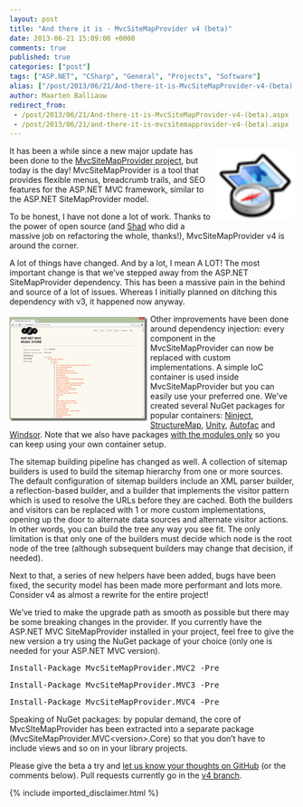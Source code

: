 ```yaml
---
layout: post
title: "And there it is - MvcSiteMapProvider v4 (beta)"
date: 2013-06-21 15:09:00 +0000
comments: true
published: true
categories: ["post"]
tags: ["ASP.NET", "CSharp", "General", "Projects", "Software"]
alias: ["/post/2013/06/21/And-there-it-is-MvcSiteMapProvider-v4-(beta).aspx", "/post/2013/06/21/and-there-it-is-mvcsitemapprovider-v4-(beta).aspx"]
author: Maarten Balliauw
redirect_from:
 - /post/2013/06/21/And-there-it-is-MvcSiteMapProvider-v4-(beta).aspx
 - /post/2013/06/21/and-there-it-is-mvcsitemapprovider-v4-(beta).aspx
---
```

<p><a href="/images/image_286.png"><img style="background-image: none; float: right; padding-top: 0px; padding-left: 0px; margin: 4px 0px 4px 4px; display: inline; padding-right: 0px; border: 0px;" title="image" src="/images/image_thumb_247.png" alt="image" width="140" height="127" align="right" border="0" /></a>It has been a while since a new major update has been done to the <a href="https://github.com/maartenba/MvcSiteMapProvider">MvcSiteMapProvider project</a>, but today is the day! MvcSiteMapProvider is a tool that provides flexible menus, breadcrumb trails, and SEO features for the ASP.NET MVC framework, similar to the ASP.NET SiteMapProvider model.</p>
<p>To be honest, I have not done a lot of work. Thanks to the power of open source (and <a href="http://www.shiningtreasures.com/">Shad</a> who did a massive job on refactoring the whole, thanks!), MvcSiteMapProvider v4 is around the corner.</p>
<p>A lot of things have changed. And by a lot, I mean A LOT! The most important change is that we&rsquo;ve stepped away from the ASP.NET SiteMapProvider dependency. This has been a massive pain in the behind and source of a lot of issues. Whereas I initially planned on ditching this dependency with v3, it happened now anyway.</p>
<p><a href="/images/image_287.png"><img style="background-image: none; float: left; padding-top: 0px; padding-left: 0px; margin: 5px 5px 5px 0px; display: inline; padding-right: 0px; border: 0px;" title="image" src="/images/image_thumb_248.png" alt="image" width="244" height="184" align="left" border="0" /></a>Other improvements have been done around dependency injection: every component in the MvcSiteMapProvider can now be replaced with custom implementations. A simple IoC container is used inside MvcSiteMapProvider but you can easily use your preferred one. We&rsquo;ve created several NuGet packages for popular containers: <a href="https://nuget.org/packages/MvcSiteMapProvider.MVC4.DI.Ninject">Ninject</a>, <a href="https://nuget.org/packages/MvcSiteMapProvider.MVC4.DI.StructureMap.Modules">StructureMap</a>, <a href="https://nuget.org/packages/MvcSiteMapProvider.MVC4.DI.Unity">Unity</a>, <a href="https://nuget.org/packages/MvcSiteMapProvider.MVC4.DI.Autofac/">Autofac</a> and <a href="https://nuget.org/packages/MvcSiteMapProvider.MVC4.DI.Windsor">Windsor</a>. Note that we also have packages <a href="https://nuget.org/packages/MvcSiteMapProvider.MVC4.DI.Autofac.Modules">with the modules only</a> so you can keep using your own container setup.</p>
<p>The sitemap building pipeline has changed as well. A collection of sitemap builders is used to build the sitemap hierarchy from one or more sources. The default configuration of sitemap builders include an XML parser builder, a reflection-based builder, and a builder that implements the visitor pattern which is used to resolve the URLs before they are cached. Both the builders and visitors can be replaced with 1 or more custom implementations, opening up the door to alternate data sources and alternate visitor actions. In other words, you can build the tree any way you see fit. The only limitation is that only&nbsp;one of the builders must decide which node is the root node of the tree (although subsequent builders may change that decision, if needed).</p>
<p>Next to that, a series of new helpers have been added, bugs have been fixed, the security model has been made more performant and lots more. Consider v4 as almost a rewrite for the entire project!</p>
<p>We&rsquo;ve tried to make the upgrade path as smooth as possible but there may be some breaking changes in the provider. If you currently have the ASP.NET MVC SiteMapProvider installed in your project, feel free to give the new version a try using the NuGet package of your choice (only one is needed for your ASP.NET MVC version).</p>
<pre>Install-Package MvcSiteMapProvider.MVC2 -Pre</pre>
<pre>Install-Package MvcSiteMapProvider.MVC3 -Pre</pre>
<pre>Install-Package MvcSiteMapProvider.MVC4 -Pre</pre>
<p>Speaking of NuGet packages: by popular demand, the core of MvcSIteMapProvider has been extracted into a separate package (MvcSiteMapProvider.MVC&lt;version&gt;.Core) so that you don&rsquo;t have to include views and so on in your library projects.</p>
<p>Please give the beta a try and <a href="https://github.com/maartenba/MvcSiteMapProvider/issues">let us know your thoughts on GitHub</a> (or the comments below). Pull requests currently go in the <a href="https://github.com/maartenba/MvcSiteMapProvider/tree/v4">v4 branch</a>.</p>

{% include imported_disclaimer.html %}

